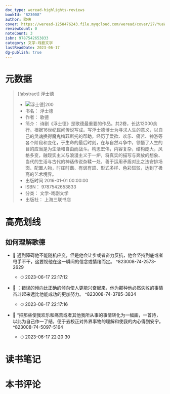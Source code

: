 ```yaml
---
doc_type: weread-highlights-reviews
bookId: "823008"
author: 歌德
cover: https://weread-1258476243.file.myqcloud.com/weread/cover/27/YueWen_823008/t7_YueWen_823008.jpg
reviewCount: 0
noteCount: 3
isbn: 9787542653833
category: 文学-戏剧文学
lastReadDate: 2023-06-17
dg-publish: true
---
```

# 元数据
> [!abstract] 浮士德
> - ![ 浮士德|200](https://weread-1258476243.file.myqcloud.com/weread/cover/27/YueWen_823008/t7_YueWen_823008.jpg)
> - 书名： 浮士德
> - 作者： 歌德
> - 简介： 诗剧《浮士德》是歌德最重要的作品。共2卷，长达12000余行。根据16世纪民间传说写成。写浮士德博士为寻求人生的意义，以自己的灵魂换得魔鬼梅菲斯托的帮助，经历了爱欲、欢乐、痛苦、神游等各个阶段和变化，于生命的最后时刻，在与自然斗争中，领悟了人生的目的应当是为生活和自由而战斗。构思宏伟，内容复杂，结构庞大，风格多变，融现实主义与浪漫主义于一炉，将真实的描写与奔放的想象、当代的生活与古代的神话传说杂糅一处，善于运用矛盾对比之法安排场面、配置人物，时庄时谐、有讽有颂、形式多样、色彩斑驳，达到了极高的艺术境界。
> - 出版时间 2016-01-01 00:00:00
> - ISBN： 9787542653833
> - 分类： 文学-戏剧文学
> - 出版社： 上海三联书店

# 高亮划线

## 如何理解歌德


- 📌 遇到障碍他不能随机应变，但是他会让步或者奋力反抗，他会坚持到底或者甩手不干，这要视他在这一瞬间的信念或情绪而定。 ^823008-74-2573-2629
    - ⏱ 2023-06-17 22:17:12 

- 📌 ：错误的倾向比正确的倾向使人更能兴奋起来，他为那种他必然失败的事情奋斗起来远比他能成功的更加努力。 ^823008-74-3785-3834
    - ⏱ 2023-06-17 22:17:16 

- 📌 “把那些使我欢乐和痛苦或者其他我所从事的事情转化为一幅画，一首诗，以此为自己作一了结，便于去校正对外界事物的理解和使我的内心得到安宁。 ^823008-74-5097-5164
    - ⏱ 2023-06-17 22:20:30 
# 读书笔记

# 本书评论
